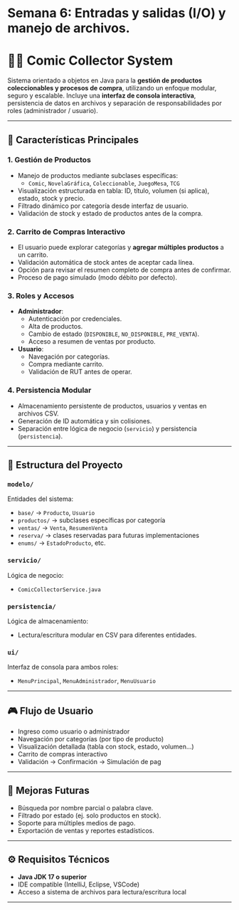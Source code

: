 # Semana 6: Entradas y salidas (I/O) y manejo de archivos.

# 🦸‍♂️ Comic Collector System

Sistema orientado a objetos en Java para la **gestión de productos coleccionables y procesos de compra**, utilizando un enfoque modular, seguro y escalable. Incluye una **interfaz de consola interactiva**, persistencia de datos en archivos y separación de responsabilidades por roles (administrador / usuario).

---

## 🧩 Características Principales

### 1. Gestión de Productos
- Manejo de productos mediante subclases específicas:
  - `Comic`, `NovelaGráfica`, `Coleccionable`, `JuegoMesa`, `TCG`
- Visualización estructurada en tabla: ID, título, volumen (si aplica), estado, stock y precio.
- Filtrado dinámico por categoría desde interfaz de usuario.
- Validación de stock y estado de productos antes de la compra.

### 2. Carrito de Compras Interactivo
- El usuario puede explorar categorías y **agregar múltiples productos** a un carrito.
- Validación automática de stock antes de aceptar cada línea.
- Opción para revisar el resumen completo de compra antes de confirmar.
- Proceso de pago simulado (modo débito por defecto).

### 3. Roles y Accesos
- **Administrador**:
  - Autenticación por credenciales.
  - Alta de productos.
  - Cambio de estado (`DISPONIBLE`, `NO_DISPONIBLE`, `PRE_VENTA`).
  - Acceso a resumen de ventas por producto.
- **Usuario**:
  - Navegación por categorías.
  - Compra mediante carrito.
  - Validación de RUT antes de operar.

### 4. Persistencia Modular
- Almacenamiento persistente de productos, usuarios y ventas en archivos CSV.
- Generación de ID automática y sin colisiones.
- Separación entre lógica de negocio (`servicio`) y persistencia (`persistencia`).

---

## 📂 Estructura del Proyecto

### `modelo/`
Entidades del sistema:
- `base/` → `Producto`, `Usuario`
- `productos/` → subclases específicas por categoría
- `ventas/` → `Venta`, `ResumenVenta`
- `reserva/` → clases reservadas para futuras implementaciones
- `enums/` → `EstadoProducto`, etc.

### `servicio/`
Lógica de negocio:
- `ComicCollectorService.java`

### `persistencia/`
Lógica de almacenamiento:
- Lectura/escritura modular en CSV para diferentes entidades.

### `ui/`
Interfaz de consola para ambos roles:
- `MenuPrincipal`, `MenuAdministrador`, `MenuUsuario`

---

## 🎮 Flujo de Usuario
- Ingreso como usuario o administrador
- Navegación por categorías (por tipo de producto)
- Visualización detallada (tabla con stock, estado, volumen…)
- Carrito de compras interactivo
- Validación → Confirmación → Simulación de pag

---

## 🚀 Mejoras Futuras

- Búsqueda por nombre parcial o palabra clave.
- Filtrado por estado (ej. solo productos en stock).
- Soporte para múltiples medios de pago.
- Exportación de ventas y reportes estadísticos.

---

## ⚙️ Requisitos Técnicos

- **Java JDK 17 o superior**
- IDE compatible (IntelliJ, Eclipse, VSCode)
- Acceso a sistema de archivos para lectura/escritura local

---
